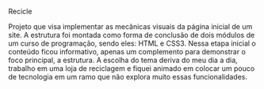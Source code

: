 Recicle

Projeto que visa implementar as mecânicas visuais da página inicial de um site. A estrutura foi montada como forma de conclusão de dois módulos de um curso de programação, sendo eles: HTML e CSS3. Nessa etapa inicial o conteúdo ficou  informativo, apenas um complemento para demonstrar o foco principal, a estrutura. A escolha do tema deriva do meu dia a dia, trabalho em uma loja de reciclagem e fiquei animado em colocar um pouco de tecnologia em um ramo que não explora muito essas funcionalidades.

